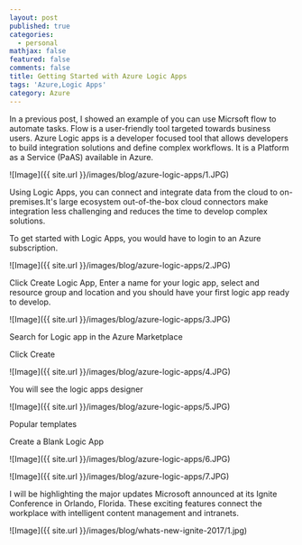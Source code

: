 ```yaml
---
layout: post
published: true
categories:
  - personal
mathjax: false
featured: false
comments: false
title: Getting Started with Azure Logic Apps
tags: 'Azure,Logic Apps'
category: Azure
---
```

In a previous post, I showed an example of you can use Micrsoft flow to automate tasks. Flow is a user-friendly tool targeted towards business users. Azure Logic apps is a developer focused tool that allows developers to build integration solutions and define complex workflows. It is a Platform as a Service (PaAS) available in Azure.

![Image]({{ site.url }}/images/blog/azure-logic-apps/1.JPG)

Using Logic Apps, you can connect and integrate data from the cloud to on-premises.It's large ecosystem out-of-the-box cloud connectors make integration less challenging and reduces the time to develop complex solutions.

To get started with Logic Apps, you would have to login to an Azure subscription.

![Image]({{ site.url }}/images/blog/azure-logic-apps/2.JPG)

Click Create Logic App, Enter a name for your logic app, select and resource group and location and you should have your first logic app ready to develop.

![Image]({{ site.url }}/images/blog/azure-logic-apps/3.JPG)

Search for Logic app in the Azure Marketplace

Click Create

![Image]({{ site.url }}/images/blog/azure-logic-apps/4.JPG)

You will see the logic apps designer

![Image]({{ site.url }}/images/blog/azure-logic-apps/5.JPG)

Popular templates

Create a Blank Logic App

![Image]({{ site.url }}/images/blog/azure-logic-apps/6.JPG)

![Image]({{ site.url }}/images/blog/azure-logic-apps/7.JPG)

I will be highlighting the major updates Microsoft announced at its Ignite Conference in Orlando, Florida. These exciting features connect the workplace with intelligent content management and intranets.

![Image]({{ site.url }}/images/blog/whats-new-ignite-2017/1.jpg)
